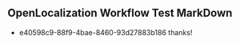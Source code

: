 ## OpenLocalization Workflow Test MarkDown

* e40598c9-88f9-4bae-8460-93d27883b186 
thanks!



<!--HONumber=Jan16_HO4-->

